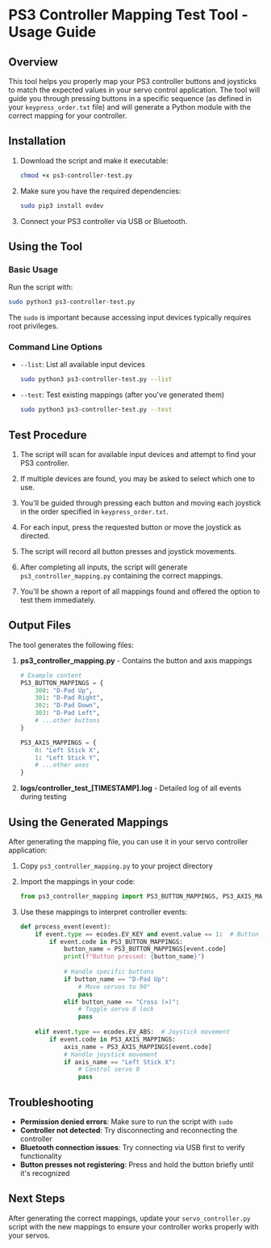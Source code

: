 # PS3 Controller Mapping Test Tool - Usage Guide

## Overview

This tool helps you properly map your PS3 controller buttons and joysticks to match the expected values in your servo control application. The tool will guide you through pressing buttons in a specific sequence (as defined in your `keypress_order.txt` file) and will generate a Python module with the correct mapping for your controller.

## Installation

1. Download the script and make it executable:
   ```bash
   chmod +x ps3-controller-test.py
   ```

2. Make sure you have the required dependencies:
   ```bash
   sudo pip3 install evdev
   ```

3. Connect your PS3 controller via USB or Bluetooth.

## Using the Tool

### Basic Usage

Run the script with:

```bash
sudo python3 ps3-controller-test.py
```

The `sudo` is important because accessing input devices typically requires root privileges.

### Command Line Options

- `--list`: List all available input devices
  ```bash
  sudo python3 ps3-controller-test.py --list
  ```

- `--test`: Test existing mappings (after you've generated them)
  ```bash
  sudo python3 ps3-controller-test.py --test
  ```

## Test Procedure

1. The script will scan for available input devices and attempt to find your PS3 controller.

2. If multiple devices are found, you may be asked to select which one to use.

3. You'll be guided through pressing each button and moving each joystick in the order specified in `keypress_order.txt`.

4. For each input, press the requested button or move the joystick as directed.

5. The script will record all button presses and joystick movements.

6. After completing all inputs, the script will generate `ps3_controller_mapping.py` containing the correct mappings.

7. You'll be shown a report of all mappings found and offered the option to test them immediately.

## Output Files

The tool generates the following files:

1. **ps3_controller_mapping.py** - Contains the button and axis mappings
   ```python
   # Example content
   PS3_BUTTON_MAPPINGS = {
       300: "D-Pad Up",
       301: "D-Pad Right",
       302: "D-Pad Down",
       303: "D-Pad Left",
       # ...other buttons
   }
   
   PS3_AXIS_MAPPINGS = {
       0: "Left Stick X",
       1: "Left Stick Y",
       # ...other axes
   }
   ```

2. **logs/controller_test_[TIMESTAMP].log** - Detailed log of all events during testing

## Using the Generated Mappings

After generating the mapping file, you can use it in your servo controller application:

1. Copy `ps3_controller_mapping.py` to your project directory

2. Import the mappings in your code:
   ```python
   from ps3_controller_mapping import PS3_BUTTON_MAPPINGS, PS3_AXIS_MAPPINGS
   ```

3. Use these mappings to interpret controller events:
   ```python
   def process_event(event):
       if event.type == ecodes.EV_KEY and event.value == 1:  # Button press
           if event.code in PS3_BUTTON_MAPPINGS:
               button_name = PS3_BUTTON_MAPPINGS[event.code]
               print(f"Button pressed: {button_name}")
               
               # Handle specific buttons
               if button_name == "D-Pad Up":
                   # Move servos to 90°
                   pass
               elif button_name == "Cross (✕)":
                   # Toggle servo 0 lock
                   pass
       
       elif event.type == ecodes.EV_ABS:  # Joystick movement
           if event.code in PS3_AXIS_MAPPINGS:
               axis_name = PS3_AXIS_MAPPINGS[event.code]
               # Handle joystick movement
               if axis_name == "Left Stick X":
                   # Control servo 0
                   pass
   ```

## Troubleshooting

- **Permission denied errors**: Make sure to run the script with `sudo`
- **Controller not detected**: Try disconnecting and reconnecting the controller
- **Bluetooth connection issues**: Try connecting via USB first to verify functionality
- **Button presses not registering**: Press and hold the button briefly until it's recognized

## Next Steps

After generating the correct mappings, update your `servo_controller.py` script with the new mappings to ensure your controller works properly with your servos.
